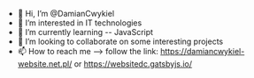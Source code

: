- 👋 Hi, I’m @DamianCwykiel
- 👀 I’m interested in IT technologies
- 🌱 I’m currently learning -- JavaScript
- 💞️ I’m looking to collaborate on some interesting projects
- 📫 How to reach me --> follow the link: https://damiancwykiel-website.net.pl/ or https://websitedc.gatsbyjs.io/

<!---
DamianCwykiel/DamianCwykiel is a ✨ special ✨ repository because its `README.md` (this file) appears on your GitHub profile.
You can click the Preview link to take a look at your changes.
--->
